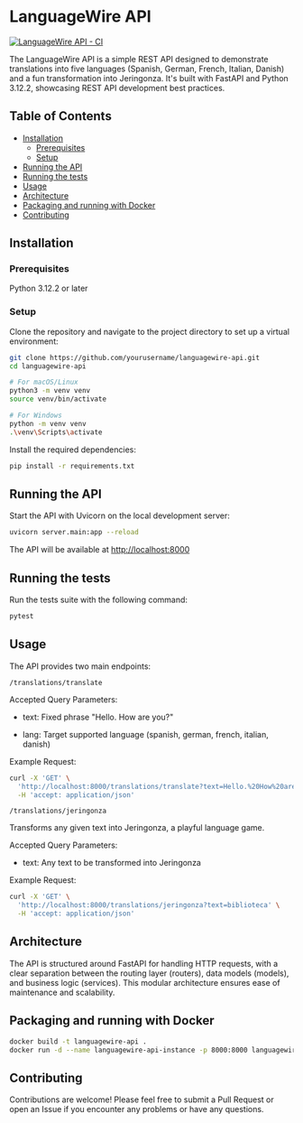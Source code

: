 # LanguageWire API

[![LanguageWire API - CI](https://github.com/dtellz/languagewire-api/actions/workflows/ci.yaml/badge.svg)](https://github.com/dtellz/languagewire-api/actions/workflows/ci.yaml)

The LanguageWire API is a simple REST API designed to demonstrate translations into five languages (Spanish, German, French, Italian, Danish) and a fun transformation into Jeringonza. It's built with FastAPI and Python 3.12.2, showcasing REST API development best practices.

## Table of Contents

- [Installation](#installation)
  - [Prerequisites](#prerequisites)
  - [Setup](#setup)
- [Running the API](#running-the-api)
- [Running the tests](#running-the-tests)
- [Usage](#usage)
- [Architecture](#architecture)
- [Packaging and running with Docker](#packaging-and-running-with-docker)
- [Contributing](#contributing)

## Installation

### Prerequisites

Python 3.12.2 or later

### Setup

Clone the repository and navigate to the project directory to set up a virtual environment:

```bash
git clone https://github.com/yourusername/languagewire-api.git
cd languagewire-api

# For macOS/Linux
python3 -m venv venv
source venv/bin/activate

# For Windows
python -m venv venv
.\venv\Scripts\activate
```

Install the required dependencies:

```bash
pip install -r requirements.txt
```

## Running the API

Start the API with Uvicorn on the local development server:

```bash
uvicorn server.main:app --reload
```

The API will be available at [http://localhost:8000](http://localhost:8000)

## Running the tests

Run the tests suite with the following command:

```bash
pytest
```

## Usage

The API provides two main endpoints:

```/translations/translate```

Accepted Query Parameters:

* text: Fixed phrase "Hello. How are you?"

* lang: Target supported language (spanish, german, french, italian, danish)

Example Request:

```bash
curl -X 'GET' \
  'http://localhost:8000/translations/translate?text=Hello.%20How%20are%20you%3F&lang=french' \
  -H 'accept: application/json'
```

```/translations/jeringonza```

Transforms any given text into Jeringonza, a playful language game.

Accepted Query Parameters:

* text: Any text to be transformed into Jeringonza

Example Request:

```bash
curl -X 'GET' \
  'http://localhost:8000/translations/jeringonza?text=biblioteca' \
  -H 'accept: application/json'
```

## Architecture

The API is structured around FastAPI for handling HTTP requests, with a clear separation between the routing layer (routers), data models (models), and business logic (services). This modular architecture ensures ease of maintenance and scalability.

## Packaging and running with Docker

```bash
docker build -t languagewire-api .
docker run -d --name languagewire-api-instance -p 8000:8000 languagewire-api
```

## Contributing

Contributions are welcome! Please feel free to submit a Pull Request or open an Issue if you encounter any problems or have any questions.
